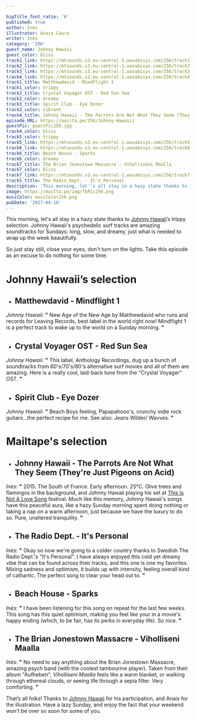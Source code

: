 ```yaml
---

bigTitle_font_ratio: '6'
published: true
author: Inès
illustrator: Anais Caura
writer: Inès
category: '256'
guest_name: Johnny Hawaii
guest_color: bliss
track1_link: https://mtsounds.s3.eu-central-1.wasabisys.com/256/track1.mp3
track2_link: https://mtsounds.s3.eu-central-1.wasabisys.com/256/track2.mp3
track3_link: https://mtsounds.s3.eu-central-1.wasabisys.com/256/track3.mp3
track4_link: https://mtsounds.s3.eu-central-1.wasabisys.com/256/track4.mp3
track1_title: Matthewdavid - Mindflight 1
track1_color: trippy
track2_title: Crystal Voyager OST - Red Sun Sea
track2_color: dreamy
track3_title: Spirit Club - Eye Dozer
track3_color: vibrant
track4_title: Johnny Hawaii - The Parrots Are Not What They Seem (They're Just Pigeons on Acid)
episode_URL: https://mailta.pe/256/Johnny-Hawaii/
guestPic: guestPic256.jpg
track4_color: bliss
track5_color: trippy
track5_link: https://mtsounds.s3.eu-central-1.wasabisys.com/256/track5.mp3
track6_link: https://mtsounds.s3.eu-central-1.wasabisys.com/256/track6.mp3
track6_title: Beach House - Sparks
track6_color: dreamy
track7_title: The Brian Jonestown Massacre - Viholliseni Maalla
track7_color: bliss
track7_link: https://mtsounds.s3.eu-central-1.wasabisys.com/256/track7.mp3
track5_title: The Radio Dept. - It's Personal
description: 'This morning, let''s all stay in a hazy state thanks to Johnny Hawaii’s trippy selection. Johnny Hawaii''s psychedelic surf tracks are amazing soundtracks for Sundays: long, slow, and dreamy, just what is needed to wrap up the week beautifully. So stay still, close your eyes, don''t turn on the lights. Take this episode as being an excuse to do nothing for some time.'
image: https://mailta.pe/img/fbPic256.png
musiColor: musiColor256.png
pubDate: '2017-04-16'
---
```

This morning, let's all stay in a hazy state thanks to [Johnny Hawaii](https://www.facebook.com/johnnyhawaiiband/ "Facebook")’s trippy selection. Johnny Hawaii's psychedelic surf tracks are amazing soundtracks for Sundays: long, slow, and dreamy, just what is needed to wrap up the week beautifully.
<p>So just stay still, close your eyes, don't turn on the lights. Take this episode as an excuse to do nothing for some time.


# **Johnny Hawaii’s selection**

+ ## Matthewdavid - Mindflight 1
_Johnny Hawaii_: **"** New Age of the New Age by Matthewdavid who runs and records for Leaving Records, best label in the world right now! Mindflight 1 is a perfect track to wake up to the world on a Sunday morning. **"** 

+ ## Crystal Voyager OST - Red Sun Sea
_Johnny Hawaii_: **"** This label, Anthology Recordings, dug up a bunch of soundtracks from 60's/70's/80's alternative surf movies and all of them are amazing. Here is a really cool, laid-back tune from the "Crystal Voyager" OST. **"** 

+ ## Spirit Club - Eye Dozer
_Johnny Hawaii_: **"** Beach Boys feeling, Papapahooo's, crunchy indie rock guitars...the perfect recipe for me. See also: Jeans Wilder/ Wavves. **"** 



# Mailtape's selection

+ ## Johnny Hawaii - The Parrots Are Not What They Seem (They're Just Pigeons on Acid)
_Inès_: **"** 2015. The South of France. Early afternoon. 25°C. Olive trees and flamingos in the background, and Johnny Hawaii playing his set at [This Is Not A Love Song](https://thisisnotalovesong.fr/ "Website") festival. Much like this memory, Johnny Hawaii's songs have this peaceful aura, like a hazy Sunday morning spent doing nothing or taking a nap on a warm afternoon, just because we have the luxury to do so. Pure, unaltered tranquility. **"**  

+ ## The Radio Dept. - It's Personal
_Inès_: **"** Okay so now we're going to a colder country thanks to Swedish The Radio Dept.'s "It's Personal". I have always enjoyed this cold yet dreamy vibe that can be found across their tracks, and this one is one my favorites. Mixing sadness and optimism, it builds up with intensity, feeling overall kind of cathartic. The perfect song to clear your head out to. **"** 

+ ## Beach House - Sparks
_Inès_: **"** I have been listening for this song on repeat for the last few weeks. This song has this quiet optimism, making you feel like your in a movie's happy ending (which, to be fair, has its perks in everyday life). So nice. **"** 

+ ## The Brian Jonestown Massacre - Viholliseni Maalla
_Inès_: **"** No need to say anything about the Brian Jonestown Massacre, amazing psych band (with the coolest tambourine player). Taken from their album "Aufheben", _Viholliseni Maalla_ feels like a warm blanket, or walking through ethereal clouds, or seeing life through a sepia filter. Very comforting. **"** 


That’s all folks! Thanks to [Johnny Hawaii](https://www.facebook.com/johnnyhawaiiband/ "Facebook") for his participation, and Anais for the illustration. Have a lazy Sunday, and enjoy the fact that your weekend won't be over so soon for some of you. 
